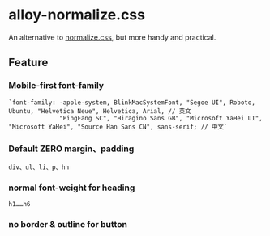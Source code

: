 # alloy-normalize.css

An alternative to [normalize.css](https://github.com/necolas/normalize.css/blob/master/README.md), but more handy and practical.
 
## Feature
### Mobile-first font-family
    `font-family: -apple-system, BlinkMacSystemFont, "Segoe UI", Roboto, Ubuntu, "Helvetica Neue", Helvetica, Arial, // 英文
                  "PingFang SC", "Hiragino Sans GB", "Microsoft YaHei UI", "Microsoft YaHei", "Source Han Sans CN", sans-serif; // 中文`

### Default ZERO margin、padding
    div、ul、li、p、hn
    
    
### normal font-weight for heading
    h1……h6
    
### no border & outline for button 





